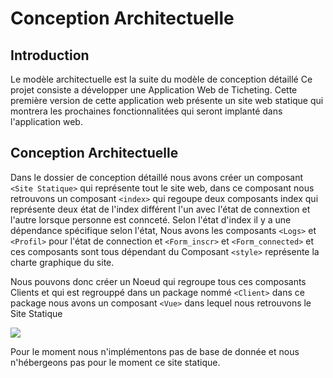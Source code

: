 # Conception Architectuelle

## Introduction

Le modèle architectuelle est la suite du modèle de conception détaillé
Ce projet consiste a développer une Application Web de Ticheting. Cette première version de cette application web présente un site web statique qui montrera les prochaines fonctionnalitées qui seront implanté dans l'application web.

## Conception Architectuelle 

Dans le dossier de conception détaillé nous avons créer un composant `<Site Statique>` qui représente tout le site web, dans ce composant nous retrouvons un composant `<index>` qui regoupe deux composants index qui représente deux état de l'index différent l'un avec l'état de connextion et l'autre lorsque personne est connceté. Selon l'état d'index il y a une dépendance spécifique selon l'état, Nous avons les composants `<Logs>` et `<Profil>` pour l'état de connection et `<Form_inscr>` et `<Form_connected>` et ces composants sont tous dépendant du Composant `<style>` représente la charte graphique du site.

Nous pouvons donc créer un Noeud qui regroupe tous ces composants Clients et qui est regrouppé dans un package nommé `<Client>` dans ce package nous avons un composant `<Vue>` dans lequel nous retrouvons le Site Statique

<img src='https://cdn.discordapp.com/attachments/1148278381767569508/1165665675667320913/Architecture_Conception_V1.jpg?ex=6547adc2&is=653538c2&hm=ecd4f832ec8a01cb19c5831c40b4ead8315edf994d158f018ba6b87a90aa12b1&'>

Pour le moment nous n'implémentons pas de base de donnée et nous n'hébergeons pas pour le moment ce site statique.